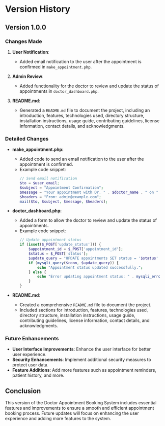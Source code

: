 # Version History

## Version 1.0.0

### Changes Made

1. **User Notification**:
   - Added email notification to the user after the appointment is confirmed in `make_appointment.php`.

2. **Admin Review**:
   - Added functionality for the doctor to review and update the status of appointments in `doctor_dashboard.php`.

3. **README.md**:
   - Generated a `README.md` file to document the project, including an introduction, features, technologies used, directory structure, installation instructions, usage guide, contributing guidelines, license information, contact details, and acknowledgments.

### Detailed Changes

- **make_appointment.php**:
  - Added code to send an email notification to the user after the appointment is confirmed.
  - Example code snippet:
    ```php
    // Send email notification
    $to = $user_email;
    $subject = "Appointment Confirmation";
    $message = "Your appointment with Dr. " . $doctor_name . " on " . $appointment_date . " at " . $appointment_time . " has been confirmed.";
    $headers = "From: admin@example.com";
    mail($to, $subject, $message, $headers);
    ```

- **doctor_dashboard.php**:
  - Added a form to allow the doctor to review and update the status of appointments.
  - Example code snippet:
    ```php
    // Update appointment status
    if (isset($_POST['update_status'])) {
        $appointment_id = $_POST['appointment_id'];
        $status = $_POST['status'];
        $update_query = "UPDATE appointments SET status = '$status' WHERE id = $appointment_id";
        if (mysqli_query($conn, $update_query)) {
            echo "Appointment status updated successfully.";
        } else {
            echo "Error updating appointment status: " . mysqli_error($conn);
        }
    }
    ```

- **README.md**:
  - Created a comprehensive `README.md` file to document the project.
  - Included sections for introduction, features, technologies used, directory structure, installation instructions, usage guide, contributing guidelines, license information, contact details, and acknowledgments.



### Future Enhancements

- **User Interface Improvements**: Enhance the user interface for better user experience.
- **Security Enhancements**: Implement additional security measures to protect user data.
- **Feature Additions**: Add more features such as appointment reminders, patient history, and more.

## Conclusion

This version of the Doctor Appointment Booking System includes essential features and improvements to ensure a smooth and efficient appointment booking process. Future updates will focus on enhancing the user experience and adding more features to the system.
